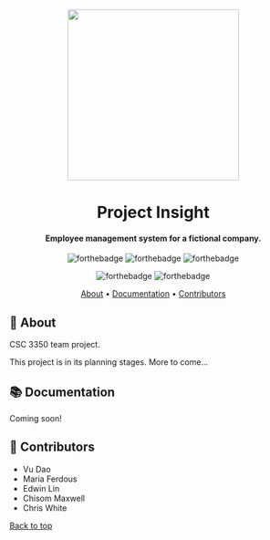 <div align="center">

<img src="https://github.com/controlaltnerd/project-insight/blob/main/logo.png" width="300px">

# Project Insight
<h4>Employee management system for a fictional company.</h4>

![forthebadge](https://forthebadge.com/images/badges/made-with-react.svg)
![forthebadge](https://forthebadge.com/images/badges/made-with-java.svg)
![forthebadge](https://forthebadge.com/images/badges/made-with-javascript.svg)

![forthebadge](https://forthebadge.com/images/badges/powered-by-coffee.svg)
![forthebadge](https://forthebadge.com/images/badges/60-percent-of-the-time-works-every-time.svg)

[About](#-about) •
[Documentation](#-documentation) •
[Contributors](#-contributors)

</div>

## 🚀 About
CSC 3350 team project.

This project is in its planning stages. More to come...

## 📚 Documentation
Coming soon!

## 👤 Contributors
- Vu Dao
- Maria Ferdous
- Edwin Lin
- Chisom Maxwell
- Chris White

[Back to top](#top)